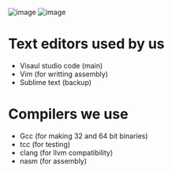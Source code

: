 ![image](https://user-images.githubusercontent.com/101781981/158736248-c8babb22-1382-4cd6-937e-2eb0c86a4d7a.png)
![image](https://user-images.githubusercontent.com/101781981/158736345-46edc4d1-bf6d-4ab1-99fe-0b4b24517443.png)
# Text editors used by us
* Visaul studio code (main)
* Vim (for writting assembly)
* Sublime text (backup)

# Compilers we use
* Gcc (for making 32 and 64 bit binaries)
* tcc (for testing)
* clang (for llvm compatibility)
* nasm (for assembly)
